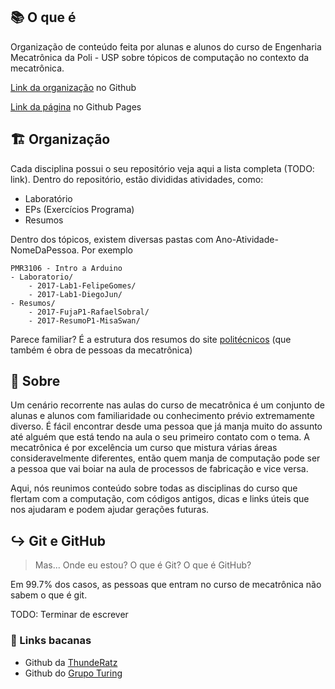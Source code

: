 ## 📚 O que é

Organização de conteúdo feita por alunas e alunos do curso de Engenharia Mecatrônica da Poli - USP sobre tópicos de computação no contexto da mecatrônica.

[Link da organização](https://github.com/MecatroniGit) no Github

[Link da página](https://mecatronigit.github.io/) no Github Pages

## 🏗️ Organização

Cada disciplina possui o seu repositório veja aqui a lista completa (TODO: link). Dentro do repositório, estão divididas atividades, como:

- Laboratório
- EPs (Exercícios Programa)
- Resumos

Dentro dos tópicos, existem diversas pastas com Ano-Atividade-NomeDaPessoa. Por exemplo

```
PMR3106 - Intro a Arduino
- Laboratorio/
    - 2017-Lab1-FelipeGomes/
    - 2017-Lab1-DiegoJun/
- Resumos/
    - 2017-FujaP1-RafaelSobral/
    - 2017-ResumoP1-MisaSwan/
```

Parece familiar? É a estrutura dos resumos do site [politécnicos](https://www.politecnicos.com.br/) (que também é obra de pessoas da mecatrônica)

## 🔖 Sobre

Um cenário recorrente nas aulas do curso de mecatrônica é um conjunto de alunas e alunos com familiaridade ou conhecimento prévio extremamente diverso. É fácil encontrar desde uma pessoa que já manja muito do assunto até alguém que está tendo na aula o seu primeiro contato com o tema. A mecatrônica é por excelência um curso que mistura várias áreas consideravelmente diferentes, então quem manja de computação pode ser a pessoa que vai boiar na aula de processos de fabricação e vice versa.

Aqui, nós reunimos conteúdo sobre todas as disciplinas do curso que flertam com a computação, com códigos antigos, dicas e links úteis que nos ajudaram e podem ajudar gerações futuras.

## ↪️ Git e GitHub

> Mas... Onde eu estou? O que é Git? O que é GitHub?

Em 99.7% dos casos, as pessoas que entram no curso de mecatrônica não sabem o que é git. 

TODO: Terminar de escrever

### 🔗 Links bacanas

- Github da [ThundeRatz](https://github.com/ThundeRatz)
- Github do [Grupo Turing](https://github.com/GrupoTuring)
